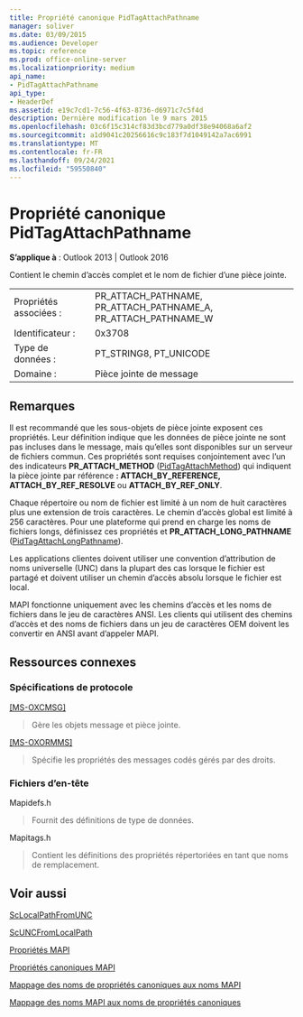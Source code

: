 ```yaml
---
title: Propriété canonique PidTagAttachPathname
manager: soliver
ms.date: 03/09/2015
ms.audience: Developer
ms.topic: reference
ms.prod: office-online-server
ms.localizationpriority: medium
api_name:
- PidTagAttachPathname
api_type:
- HeaderDef
ms.assetid: e19c7cd1-7c56-4f63-8736-d6971c7c5f4d
description: Dernière modification le 9 mars 2015
ms.openlocfilehash: 03c6f15c314cf83d3bcd779a0df38e94068a6af2
ms.sourcegitcommit: a1d9041c20256616c9c183f7d1049142a7ac6991
ms.translationtype: MT
ms.contentlocale: fr-FR
ms.lasthandoff: 09/24/2021
ms.locfileid: "59550840"
---
```

# <a name="pidtagattachpathname-canonical-property"></a>Propriété canonique PidTagAttachPathname

  
  
**S’applique à** : Outlook 2013 | Outlook 2016 
  
Contient le chemin d’accès complet et le nom de fichier d’une pièce jointe.
  
|||
|:-----|:-----|
|Propriétés associées :  <br/> |PR_ATTACH_PATHNAME, PR_ATTACH_PATHNAME_A, PR_ATTACH_PATHNAME_W  <br/> |
|Identificateur :  <br/> |0x3708  <br/> |
|Type de données :  <br/> |PT_STRING8, PT_UNICODE  <br/> |
|Domaine :  <br/> |Pièce jointe de message  <br/> |
   
## <a name="remarks"></a>Remarques

Il est recommandé que les sous-objets de pièce jointe exposent ces propriétés. Leur définition indique que les données de pièce jointe ne sont pas incluses dans le message, mais qu’elles sont disponibles sur un serveur de fichiers commun. Ces propriétés sont requises conjointement avec l’un des indicateurs **PR_ATTACH_METHOD** ([PidTagAttachMethod](pidtagattachmethod-canonical-property.md)) qui indiquent la pièce jointe par référence **: ATTACH_BY_REFERENCE,** **ATTACH_BY_REF_RESOLVE** ou **ATTACH_BY_REF_ONLY**. 
  
Chaque répertoire ou nom de fichier est limité à un nom de huit caractères plus une extension de trois caractères. Le chemin d’accès global est limité à 256 caractères. Pour une plateforme qui prend en charge les noms de fichiers longs, définissez ces propriétés et **PR_ATTACH_LONG_PATHNAME** ([PidTagAttachLongPathname](pidtagattachlongpathname-canonical-property.md)). 
  
Les applications clientes doivent utiliser une convention d’attribution de noms universelle (UNC) dans la plupart des cas lorsque le fichier est partagé et doivent utiliser un chemin d’accès absolu lorsque le fichier est local.
  
MAPI fonctionne uniquement avec les chemins d’accès et les noms de fichiers dans le jeu de caractères ANSI. Les clients qui utilisent des chemins d’accès et des noms de fichiers dans un jeu de caractères OEM doivent les convertir en ANSI avant d’appeler MAPI. 
  
## <a name="related-resources"></a>Ressources connexes

### <a name="protocol-specifications"></a>Spécifications de protocole

[[MS-OXCMSG]](https://msdn.microsoft.com/library/7fd7ec40-deec-4c06-9493-1bc06b349682%28Office.15%29.aspx)
  
> Gère les objets message et pièce jointe.
    
[[MS-OXORMMS]](https://msdn.microsoft.com/library/a121dda4-48f3-41f8-b12f-170f533038bb%28Office.15%29.aspx)
  
> Spécifie les propriétés des messages codés gérés par des droits.
    
### <a name="header-files"></a>Fichiers d’en-tête

Mapidefs.h
  
> Fournit des définitions de type de données.
    
Mapitags.h
  
> Contient les définitions des propriétés répertoriées en tant que noms de remplacement.
    
## <a name="see-also"></a>Voir aussi



[ScLocalPathFromUNC](sclocalpathfromunc.md)
  
[ScUNCFromLocalPath](scuncfromlocalpath.md)


[Propriétés MAPI](mapi-properties.md)
  
[Propriétés canoniques MAPI](mapi-canonical-properties.md)
  
[Mappage des noms de propriétés canoniques aux noms MAPI](mapping-canonical-property-names-to-mapi-names.md)
  
[Mappage des noms MAPI aux noms de propriétés canoniques](mapping-mapi-names-to-canonical-property-names.md)

